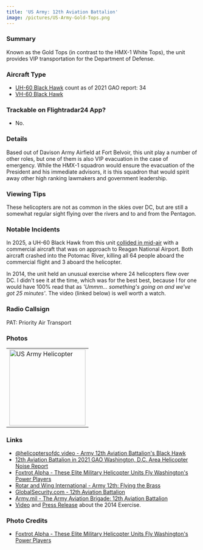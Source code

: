```yaml
---
title: 'US Army: 12th Aviation Battalion'
image: /pictures/US-Army-Gold-Tops.png
---
```


### Summary

Known as the Gold Tops (in contrast to the HMX-1 White Tops), the unit provides VIP transportation for the Department of Defense.

### Aircraft Type
* [UH-60 Black Hawk](https://en.wikipedia.org/wiki/Sikorsky_UH-60_Black_Hawk) count as of 2021 GAO report: 34
* [VH-60 Black Hawk](https://en.wikipedia.org/wiki/Sikorsky_UH-60_Black_Hawk)

### Trackable on Flightradar24 App?
* No.

### Details

Based out of Davison Army Airfield at Fort Belvoir, this unit play a number of other roles, but one of them is also VIP evacuation in the case of emergency.  While the HMX-1 squadron would ensure the evacuation of the President and his immediate advisors, it is this squadron that would spirit away other high ranking lawmakers and government leadership.

### Viewing Tips 

These helicopters are not as common in the skies over DC, but are still a somewhat regular sight flying over the rivers and to and from the Pentagon.

### Notable Incidents 

In 2025, a UH-60 Black Hawk from this unit [collided in mid-air](https://en.wikipedia.org/wiki/2025_Potomac_River_mid-air_collision) with a commercial aircraft that was on approach to Reagan National Airport. Both aircraft crashed into the Potomac River, killing all 64 people aboard the commercial flight and 3 aboard the helicopter.  

In 2014, the unit held an unusual exercise where 24 helicopters flew over DC.  I didn't see it at the time, which was for the best best, because I for one would have 100% read that as _'Ummm...  something's going on and we've got 25 minutes'_.  The video (linked below) is well worth a watch.

### Radio Callsign
PAT: Priority Air Transport

### Photos 

<table style="width:100%">
  <tr>
    <td><img src="https://helicoptersofdc.com/pictures/US-Army-Gold-Tops.png" alt="US Army Helicopter" width="200"></td>    </tr>
  </table>

### Links
* [@helicoptersofdc video - Army 12th Aviation Battalion's Black Hawk](https://www.youtube.com/watch?v=SPpxEd7kkG8)
* [12th Aviation Battalion in 2021 GAO Washington, D.C. Area Helicopter Noise Report](https://hyp.is/QfNJ0hV0EeyoamPceI993Q/www.gao.gov/assets/gao-21-200.pdf)
* [Foxtrot Alpha - These Elite Military Helicopter Units Fly Washington's Power Players](https://foxtrotalpha.jalopnik.com/these-elite-military-helicopter-units-fly-washingtons-p-1704260996)
* [Rotar and Wing International - Army 12th: Flying the Brass](https://www.rotorandwing.com/2012/04/01/army-12th-flying-the-brass/)
* [GlobalSecurity.com - 12th Aviation Battalion](https://www.globalsecurity.org/military/agency/army/12avn-bn.htm)
* [Army.mil - The Army Aviation Brigade: 12th Aviation Battalion](https://www.taab.mdw.army.mil/12th-aviation-battalion)
* [Video](https://www.youtube.com/watch?v=1LOHoxyyVjg) and [Press Release](https://www.army.mil/article/127767/davison_army_airfield_hosts_mass_helicopter_exercise) about the 2014 Exercise.


### Photo Credits
* [Foxtrot Alpha - These Elite Military Helicopter Units Fly Washington's Power Players](https://foxtrotalpha.jalopnik.com/these-elite-military-helicopter-units-fly-washingtons-p-1704260996)   
